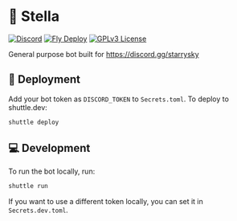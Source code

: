 # 💫 Stella

[![Discord](https://img.shields.io/discord/764191923954122752)](https://discord.gg/starrysky)
[![Fly Deploy](https://github.com/nikkoxd/stella/actions/workflows/fly.yml/badge.svg)](https://github.com/nikkoxd/stella/actions/workflows/fly.yml)
[![GPLv3 License](https://img.shields.io/badge/License-GPL%20v3-yellow.svg)](https://opensource.org/licenses/)

General purpose bot built for https://discord.gg/starrysky

## 🚀 Deployment

Add your bot token as `DISCORD_TOKEN` to `Secrets.toml`.
To deploy to shuttle.dev:
```sh
shuttle deploy
```

## 💻 Development

To run the bot locally, run:
```sh
shuttle run
```
If you want to use a different token locally, you can set it in `Secrets.dev.toml`.
